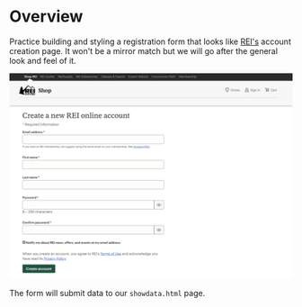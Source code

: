 # Overview

Practice building and styling a registration form that looks like [REI's](https://www.rei.com/yaRegistration?toUrl=/) account creation page. It won't be a mirror match but we will go after the general look and feel of it.

![image](./.assets/image.png)

The form will submit data to our `showdata.html` page.

